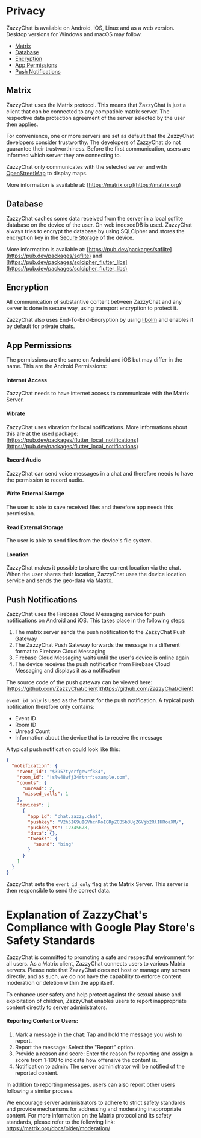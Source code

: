 # Privacy

ZazzyChat is available on Android, iOS, Linux and as a web version. Desktop versions for Windows and macOS may follow.

*   [Matrix](#matrix)
*   [Database](#database)
*   [Encryption](#encryption)
*   [App Permissions](#app-permissions)
*   [Push Notifications](#push-notifications)

## Matrix<a id="matrix"/>
ZazzyChat uses the Matrix protocol. This means that ZazzyChat is just a client that can be connected to any compatible matrix server. The respective data protection agreement of the server selected by the user then applies.

For convenience, one or more servers are set as default that the ZazzyChat developers consider trustworthy. The developers of ZazzyChat do not guarantee their trustworthiness. Before the first communication, users are informed which server they are connecting to.

ZazzyChat only communicates with the selected server and with [OpenStreetMap](https://openstreetmap.org) to display maps.

More information is available at: [https://matrix.org](https://matrix.org)

## Database<a id="database"/>
ZazzyChat caches some data received from the server in a local sqflite database on the device of the user. On web indexedDB is used. ZazzyChat always tries to encrypt the database by using SQLCipher and stores the encryption key in the [Secure Storage](https://pub.dev/packages/flutter_secure_storage) of the device.

More information is available at: [https://pub.dev/packages/sqflite](https://pub.dev/packages/sqflite) and [https://pub.dev/packages/sqlcipher_flutter_libs](https://pub.dev/packages/sqlcipher_flutter_libs)

## Encryption<a id="encryption"/>
All communication of substantive content between ZazzyChat and any server is done in secure way, using transport encryption to protect it.

ZazzyChat also uses End-To-End-Encryption by using [libolm](https://gitlab.matrix.org/matrix-org/olm) and enables it by default for private chats.

## App Permissions<a id="app-permissions"/>

The permissions are the same on Android and iOS but may differ in the name. This are the Android Permissions:

#### Internet Access
ZazzyChat needs to have internet access to communicate with the Matrix Server.

#### Vibrate
ZazzyChat uses vibration for local notifications. More informations about this are at the used package:
[https://pub.dev/packages/flutter_local_notifications](https://pub.dev/packages/flutter_local_notifications)

#### Record Audio
ZazzyChat can send voice messages in a chat and therefore needs to have the permission to record audio.

#### Write External Storage
The user is able to save received files and therefore app needs this permission.

#### Read External Storage
The user is able to send files from the device's file system.

#### Location
ZazzyChat makes it possible to share the current location via the chat. When the user shares their location, ZazzyChat uses the device location service and sends the geo-data via Matrix.

## Push Notifications<a id="push-notifications"/>
ZazzyChat uses the Firebase Cloud Messaging service for push notifications on Android and iOS. This takes place in the following steps:
1. The matrix server sends the push notification to the ZazzyChat Push Gateway
2. The ZazzyChat Push Gateway forwards the message in a different format to Firebase Cloud Messaging
3. Firebase Cloud Messaging waits until the user's device is online again
4. The device receives the push notification from Firebase Cloud Messaging and displays it as a notification

The source code of the push gateway can be viewed here:
[https://github.com/ZazzyChat/client](https://github.com/ZazzyChat/client)

`event_id_only` is used as the format for the push notification. A typical push notification therefore only contains:
- Event ID
- Room ID
- Unread Count
- Information about the device that is to receive the message

A typical push notification could look like this:
```json
{
  "notification": {
    "event_id": "$3957tyerfgewrf384",
    "room_id": "!slw48wfj34rtnrf:example.com",
    "counts": {
      "unread": 2,
      "missed_calls": 1
    },
    "devices": [
      {
        "app_id": "chat.zazzy.chat",
        "pushkey": "V2h5IG9uIGVhcnRoIGRpZCB5b3UgZGVjb2RlIHRoaXM/",
        "pushkey_ts": 12345678,
        "data": {},
        "tweaks": {
          "sound": "bing"
        }
      }
    ]
  }
}
```

ZazzyChat sets the `event_id_only` flag at the Matrix Server. This server is then responsible to send the correct data.


# Explanation of ZazzyChat's Compliance with Google Play Store's Safety Standards

ZazzyChat is committed to promoting a safe and respectful environment for all users. As a Matrix client, ZazzyChat connects users to various Matrix servers. Please note that ZazzyChat does not host or manage any servers directly, and as such, we do not have the capability to enforce content moderation or deletion within the app itself.

To enhance user safety and help protect against the sexual abuse and exploitation of children, ZazzyChat enables users to report inappropriate content directly to server administrators.

#### Reporting Content or Users:

1. Mark a message in the chat: Tap and hold the message you wish to report.
2. Report the message: Select the "Report" option.
3. Provide a reason and score: Enter the reason for reporting and assign a score from 1-100 to indicate how offensive the content is.
4. Notification to admin: The server administrator will be notified of the reported content.

In addition to reporting messages, users can also report other users following a similar process.

We encourage server administrators to adhere to strict safety standards and provide mechanisms for addressing and moderating inappropriate content. For more information on the Matrix protocol and its safety standards, please refer to the following link: https://matrix.org/docs/older/moderation/
